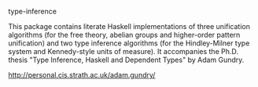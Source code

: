 type-inference

This package contains literate Haskell implementations of three
unification algorithms (for the free theory, abelian groups and
higher-order pattern unification) and two type inference algorithms
(for the Hindley-Milner type system and Kennedy-style units of
measure).  It accompanies the Ph.D. thesis "Type Inference, Haskell
and Dependent Types" by Adam Gundry.

http://personal.cis.strath.ac.uk/adam.gundry/